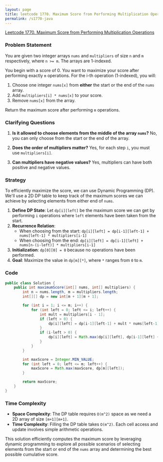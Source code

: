 ```yaml
---
layout: page
title: leetcode 1770. Maximum Score from Performing Multiplication Operations
permalink: /s1770-java
---
```

[Leetcode 1770. Maximum Score from Performing Multiplication Operations](https://algoadvance.github.io/algoadvance/l1770)
### Problem Statement

You are given two integer arrays `nums` and `multipliers` of size `n` and `m` respectively, where `n >= m`. The arrays are 1-indexed.

You begin with a score of 0. You want to maximize your score after performing exactly `m` operations. For the i-th operation (1-indexed), you will:

1. Choose one integer `nums[x]` from **either** the start or the end of the `nums` array.
2. Add `multipliers[i] * nums[x]` to your score.
3. Remove `nums[x]` from the array.

Return the maximum score after performing `m` operations.

### Clarifying Questions

1. **Is it allowed to choose elements from the middle of the array `nums`?**
   No, you can only choose from the start or the end of the array.

2. **Does the order of multipliers matter?**
   Yes, for each step `i`, you must use `multipliers[i]`.

3. **Can multipliers have negative values?**
   Yes, multipliers can have both positive and negative values.

### Strategy

To efficiently maximize the score, we can use Dynamic Programming (DP). We'll use a 2D DP table to keep track of the maximum scores we can achieve by selecting elements from either end of `nums`.

1. **Define DP State**: Let `dp[i][left]` be the maximum score we can get by performing `i` operations where `left` elements have been taken from the start.
2. **Recurrence Relation**:
   - When choosing from the start: `dp[i][left] = dp[i-1][left-1] + nums[left-1] * multipliers[i-1]`
   - When choosing from the end: `dp[i][left] = dp[i-1][left] + nums[n-(i-left)] * multipliers[i-1]`
3. **Initialization**: `dp[0][0] = 0` because no operations have been performed.
4. **Goal**: Maximize the value in `dp[m][*]`, where `*` ranges from `0` to `m`.

### Code

```java
public class Solution {
    public int maximumScore(int[] nums, int[] multipliers) {
        int n = nums.length, m = multipliers.length;
        int[][] dp = new int[m + 1][m + 1];

        for (int i = 1; i <= m; i++) {
            for (int left = 0; left <= i; left++) {
                int mult = multipliers[i - 1];
                if (left > 0) {
                    dp[i][left] = dp[i-1][left-1] + mult * nums[left-1];
                }
                if (i-left > 0) {
                    dp[i][left] = Math.max(dp[i][left], dp[i-1][left] + mult * nums[n-(i-left)]);
                }
            }
        }

        int maxScore = Integer.MIN_VALUE;
        for (int left = 0; left <= m; left++) {
            maxScore = Math.max(maxScore, dp[m][left]);
        }

        return maxScore;
    }
}
```

### Time Complexity

- **Space Complexity**: The DP table requires `O(m^2)` space as we need a 2D array of size `[m+1][m+1]`.
- **Time Complexity**: Filling the DP table takes `O(m^2)`. Each cell access and update involves simple arithmetic operations.

This solution efficiently computes the maximum score by leveraging dynamic programming to explore all possible scenarios of selecting elements from the start or end of the `nums` array and determining the best possible cumulative score.